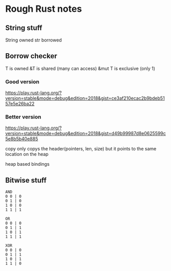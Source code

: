 # Rough Rust notes

## String stuff
String owned 
str borrowed 

## Borrow checker
T is owned 
&T is shared (many can access) 
&mut T is exclusive (only 1) 

### Good version
https://play.rust-lang.org/?version=stable&mode=debug&edition=2018&gist=ce3af210ecac2b9bdeb5157e5e26ba22 

### Better version
https://play.rust-lang.org/?version=stable&mode=debug&edition=2018&gist=d49b99987d8e0625599c5e8b5b40e885 


copy only copys the header(pointers, len, size) but it points to the same location on the heap 

heap based bindings

## Bitwise stuff
```
AND
0 0 | 0
0 1 | 0
1 0 | 0
1 1 | 1

OR
0 0 | 0
0 1 | 1
1 0 | 1
1 1 | 1

XOR
0 0 | 0
0 1 | 1
1 0 | 1
1 1 | 0
```
